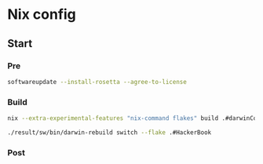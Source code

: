 # Nix config

## Start

### Pre

```bash
softwareupdate --install-rosetta --agree-to-license
```

### Build

```bash
nix --extra-experimental-features "nix-command flakes" build .#darwinConfigurations.HackerBook.system
```

```bash
./result/sw/bin/darwin-rebuild switch --flake .#HackerBook
```

### Post

